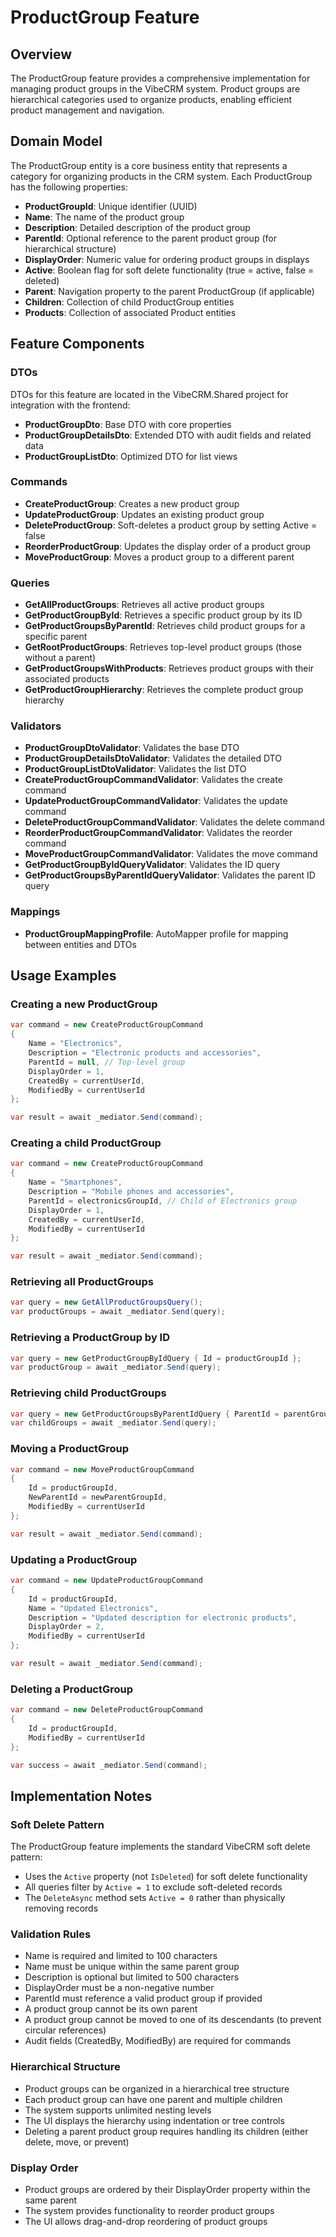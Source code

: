 # ProductGroup Feature

## Overview
The ProductGroup feature provides a comprehensive implementation for managing product groups in the VibeCRM system. Product groups are hierarchical categories used to organize products, enabling efficient product management and navigation.

## Domain Model
The ProductGroup entity is a core business entity that represents a category for organizing products in the CRM system. Each ProductGroup has the following properties:

- **ProductGroupId**: Unique identifier (UUID)
- **Name**: The name of the product group
- **Description**: Detailed description of the product group
- **ParentId**: Optional reference to the parent product group (for hierarchical structure)
- **DisplayOrder**: Numeric value for ordering product groups in displays
- **Active**: Boolean flag for soft delete functionality (true = active, false = deleted)
- **Parent**: Navigation property to the parent ProductGroup (if applicable)
- **Children**: Collection of child ProductGroup entities
- **Products**: Collection of associated Product entities

## Feature Components

### DTOs
DTOs for this feature are located in the VibeCRM.Shared project for integration with the frontend:
- **ProductGroupDto**: Base DTO with core properties
- **ProductGroupDetailsDto**: Extended DTO with audit fields and related data
- **ProductGroupListDto**: Optimized DTO for list views

### Commands
- **CreateProductGroup**: Creates a new product group
- **UpdateProductGroup**: Updates an existing product group
- **DeleteProductGroup**: Soft-deletes a product group by setting Active = false
- **ReorderProductGroup**: Updates the display order of a product group
- **MoveProductGroup**: Moves a product group to a different parent

### Queries
- **GetAllProductGroups**: Retrieves all active product groups
- **GetProductGroupById**: Retrieves a specific product group by its ID
- **GetProductGroupsByParentId**: Retrieves child product groups for a specific parent
- **GetRootProductGroups**: Retrieves top-level product groups (those without a parent)
- **GetProductGroupsWithProducts**: Retrieves product groups with their associated products
- **GetProductGroupHierarchy**: Retrieves the complete product group hierarchy

### Validators
- **ProductGroupDtoValidator**: Validates the base DTO
- **ProductGroupDetailsDtoValidator**: Validates the detailed DTO
- **ProductGroupListDtoValidator**: Validates the list DTO
- **CreateProductGroupCommandValidator**: Validates the create command
- **UpdateProductGroupCommandValidator**: Validates the update command
- **DeleteProductGroupCommandValidator**: Validates the delete command
- **ReorderProductGroupCommandValidator**: Validates the reorder command
- **MoveProductGroupCommandValidator**: Validates the move command
- **GetProductGroupByIdQueryValidator**: Validates the ID query
- **GetProductGroupsByParentIdQueryValidator**: Validates the parent ID query

### Mappings
- **ProductGroupMappingProfile**: AutoMapper profile for mapping between entities and DTOs

## Usage Examples

### Creating a new ProductGroup
```csharp
var command = new CreateProductGroupCommand
{
    Name = "Electronics",
    Description = "Electronic products and accessories",
    ParentId = null, // Top-level group
    DisplayOrder = 1,
    CreatedBy = currentUserId,
    ModifiedBy = currentUserId
};

var result = await _mediator.Send(command);
```

### Creating a child ProductGroup
```csharp
var command = new CreateProductGroupCommand
{
    Name = "Smartphones",
    Description = "Mobile phones and accessories",
    ParentId = electronicsGroupId, // Child of Electronics group
    DisplayOrder = 1,
    CreatedBy = currentUserId,
    ModifiedBy = currentUserId
};

var result = await _mediator.Send(command);
```

### Retrieving all ProductGroups
```csharp
var query = new GetAllProductGroupsQuery();
var productGroups = await _mediator.Send(query);
```

### Retrieving a ProductGroup by ID
```csharp
var query = new GetProductGroupByIdQuery { Id = productGroupId };
var productGroup = await _mediator.Send(query);
```

### Retrieving child ProductGroups
```csharp
var query = new GetProductGroupsByParentIdQuery { ParentId = parentGroupId };
var childGroups = await _mediator.Send(query);
```

### Moving a ProductGroup
```csharp
var command = new MoveProductGroupCommand
{
    Id = productGroupId,
    NewParentId = newParentGroupId,
    ModifiedBy = currentUserId
};

var result = await _mediator.Send(command);
```

### Updating a ProductGroup
```csharp
var command = new UpdateProductGroupCommand
{
    Id = productGroupId,
    Name = "Updated Electronics",
    Description = "Updated description for electronic products",
    DisplayOrder = 2,
    ModifiedBy = currentUserId
};

var result = await _mediator.Send(command);
```

### Deleting a ProductGroup
```csharp
var command = new DeleteProductGroupCommand
{
    Id = productGroupId,
    ModifiedBy = currentUserId
};

var success = await _mediator.Send(command);
```

## Implementation Notes

### Soft Delete Pattern
The ProductGroup feature implements the standard VibeCRM soft delete pattern:
- Uses the `Active` property (not `IsDeleted`) for soft delete functionality
- All queries filter by `Active = 1` to exclude soft-deleted records
- The `DeleteAsync` method sets `Active = 0` rather than physically removing records

### Validation Rules
- Name is required and limited to 100 characters
- Name must be unique within the same parent group
- Description is optional but limited to 500 characters
- DisplayOrder must be a non-negative number
- ParentId must reference a valid product group if provided
- A product group cannot be its own parent
- A product group cannot be moved to one of its descendants (to prevent circular references)
- Audit fields (CreatedBy, ModifiedBy) are required for commands

### Hierarchical Structure
- Product groups can be organized in a hierarchical tree structure
- Each product group can have one parent and multiple children
- The system supports unlimited nesting levels
- The UI displays the hierarchy using indentation or tree controls
- Deleting a parent product group requires handling its children (either delete, move, or prevent)

### Display Order
- Product groups are ordered by their DisplayOrder property within the same parent
- The system provides functionality to reorder product groups
- The UI allows drag-and-drop reordering of product groups
